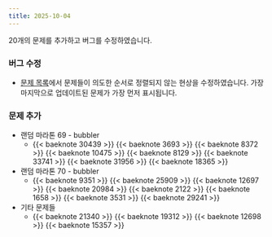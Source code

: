 ```yaml
---
title: 2025-10-04
---
```


20개의 문제를 추가하고 버그를 수정하였습니다.

<!--more-->

### 버그 수정

* [문제 목록](/problems/)에서 문제들이 의도한 순서로 정렬되지 않는 현상을 수정하였습니다.
  가장 마지막으로 업데이트된 문제가 가장 먼저 표시됩니다.

### 문제 추가

* 랜덤 마라톤 69 - bubbler
  * {{< baeknote 30439 >}} {{< baeknote 3693 >}} {{< baeknote 8372 >}} {{< baeknote 10475 >}} {{< baeknote 8129 >}} {{< baeknote 33741 >}} {{< baeknote 31956 >}} {{< baeknote 18365 >}}
* 랜덤 마라톤 70 - bubbler
  * {{< baeknote 9351 >}} {{< baeknote 25909 >}} {{< baeknote 12697 >}} {{< baeknote 20984 >}} {{< baeknote 2122 >}} {{< baeknote 1658 >}} {{< baeknote 3531 >}} {{< baeknote 29241 >}}
* 기타 문제들
  * {{< baeknote 21340 >}} {{< baeknote 19312 >}} {{< baeknote 12698 >}} {{< baeknote 15357 >}}
